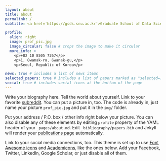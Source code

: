```yaml
---
layout: about
title: about
permalink: /
subtitle: <a href='https://gsds.snu.ac.kr'>Graduate School of Data Science @ Seoul National University</a>.

profile:
  align: right
  image: prof_pic.jpg
  image_circular: false # crops the image to make it circular
  more_info: >
    <p>+82 10 8505 7267</p>
    <p>1, Gwanak-ro, Gwanak-gu,</p>
    <p>Seoul, Republic of Korea</p>

news: true # includes a list of news items
selected_papers: true # includes a list of papers marked as "selected={true}"
social: true # includes social icons at the bottom of the page
---
```


Write your biography here. Tell the world about yourself. Link to your favorite [subreddit](http://reddit.com). You can put a picture in, too. The code is already in, just name your picture `prof_pic.jpg` and put it in the `img/` folder.

Put your address / P.O. box / other info right below your picture. You can also disable any of these elements by editing `profile` property of the YAML header of your `_pages/about.md`. Edit `_bibliography/papers.bib` and Jekyll will render your [publications page](/al-folio/publications/) automatically.

Link to your social media connections, too. This theme is set up to use [Font Awesome icons](https://fontawesome.com/) and [Academicons](https://jpswalsh.github.io/academicons/), like the ones below. Add your Facebook, Twitter, LinkedIn, Google Scholar, or just disable all of them.
